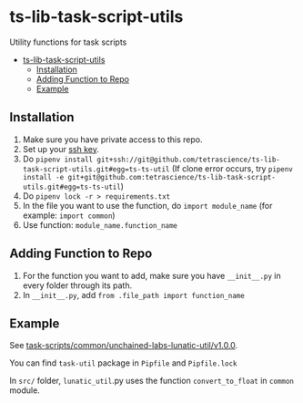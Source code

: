 # ts-lib-task-script-utils

Utility functions for task scripts

- [ts-lib-task-script-utils](#ts-lib-task-script-utils)
  - [Installation](#installation)
  - [Adding Function to Repo](#adding-function-to-repo)
  - [Example](#example)

## Installation
1. Make sure you have private access to this repo. 
2. Set up your [ssh key](https://docs.github.com/en/github/authenticating-to-github/connecting-to-github-with-ssh). 
3. Do `pipenv install git+ssh://git@github.com/tetrascience/ts-lib-task-script-utils.git#egg=ts-ts-util` (If clone error occurs, try `pipenv install -e git+git@github.com:tetrascience/ts-lib-task-script-utils.git#egg=ts-ts-util`)
4. Do `pipenv lock -r > requirements.txt`
5. In the file you want to use the function, do `import module_name` (for example: `import common`)
6. Use function: `module_name.function_name`
   
## Adding Function to Repo
1. For the function you want to add, make sure you have `__init__.py` in every folder through its path. 
2. In `__init__.py`, add `from .file_path import function_name`

## Example
See [task-scripts/common/unchained-labs-lunatic-util/v1.0.0](https://github.com/tetrascience/ts-lib-protocol-script/tree/DE-1213-packaging-ts-lib-task-script-utils-repo/task-scripts/common/unchained-labs-lunatic-util/v1.0.0). 

You can find `task-util` package in `Pipfile` and `Pipfile.lock`

In `src/` folder, `lunatic_util`.py uses the function `convert_to_float` in `common` module. 